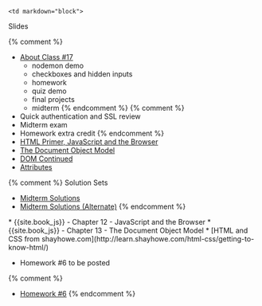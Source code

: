 	<td markdown="block">

Slides

{% comment %}
* [About Class #17](slides/17/meta.html)
	* nodemon demo
	* checkboxes and hidden inputs
	* homework
	* quiz demo
	* final projects
	* midterm
{% endcomment %}
{% comment %}
* Quick authentication and SSL review
* Midterm exam 
* Homework extra credit
{% endcomment %}
* [HTML Primer, JavaScript and the Browser](slides/17/javascript-browser.html)
* [The Document Object Model](slides/17/dom.html)
* [DOM Continued](slides/17/dom-continued.html)
* [Attributes](slides/17/attributes.html)

{% comment %}
Solution Sets
 
* [Midterm Solutions](resources/handouts/midterm/midterm_coffee_solutions.pdf)
* [Midterm Solutions (Alternate)](resources/handouts/midterm/midterm_nomoji_solutions.pdf )
{% endcomment %}

<!-- 
* [](slides//.html)
* [](slides//.html)

-->
</td>
	<td markdown="block">
* {{site.book_js}} - Chapter 12 - JavaScript and the Browser
* {{site.book_js}} - Chapter 13 - The Document Object Model
* [HTML and CSS from shayhowe.com](http://learn.shayhowe.com/html-css/getting-to-know-html/)
</td>
	<td markdown="block">

* Homework #6 to be posted

{% comment %}
* [Homework #6](homework/06.html)
{% endcomment %}
</td>
